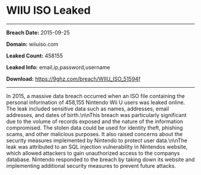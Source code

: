 # WIIU ISO Leaked

------------
**Breach Date:** 2015-09-25

**Domain:** wiiuiso.com

**Leaked Count:** 458155

**Leaked Info:** email,ip,password,username

**Download:** https://9ghz.com/breach/WIIU_ISO_51594f

------------
In 2015, a massive data breach occurred when an ISO file containing the personal information of 458,155 Nintendo Wii U users was leaked online. The leak included sensitive data such as names, addresses, email addresses, and dates of birth.\n\nThis breach was particularly significant due to the volume of records exposed and the nature of the information compromised. The stolen data could be used for identity theft, phishing scams, and other malicious purposes. It also raised concerns about the security measures implemented by Nintendo to protect user data.\n\nThe leak was attributed to an SQL injection vulnerability in Nintendos website, which allowed attackers to gain unauthorized access to the companys database. Nintendo responded to the breach by taking down its website and implementing additional security measures to prevent future attacks.
